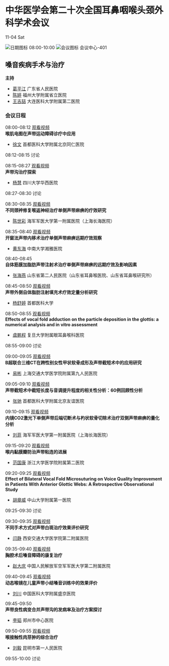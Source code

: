# 中华医学会第二十次全国耳鼻咽喉头颈外科学术会议

11-04 Sat

![日期图标](https://files.sciconf.cn/asset/mobile/program/image/date-icon.png) 08:00-10:00 ![会议图标](https://files.sciconf.cn/asset/mobile/program/image/dress-icon.png) 会议中心-401

## 嗓音疾病手术与治疗

**主持**

- [葛平江](https://cn/minisite/speaker-detail/17166?user_id=nHhScY0V6x5XWzIE2H2q6w_d_d) 广东省人民医院
- [陈婷](https://cn/minisite/speaker-detail/17166?user_id=0S21iiRtD_xooYB5DPBAhRw_d_d) 福州大学附属省立医院
- [王吉喆](https://cn/minisite/speaker-detail/17166?user_id=cgKMj5Ze5AA2YFdlsnxWKw_d_d) 大连医科大学附属第二医院

### 会议日程

08:00-08:12 [观看视频](https://www.sciconf.cn/m/video/play/50?vid=248751)  
**喉肌电图在声带运动障碍诊疗中应用**  
- [徐文](https://cn/minisite/speaker-detail/17166?user_id=_j_jRjZGl1cUc2nMDMhYdtUw_d_d) 首都医科大学附属北京同仁医院

08:12-08:15 讨论

08:15-08:27 [观看视频](https://www.sciconf.cn/m/video/play/50?vid=248759)  
**声带沟治疗探索**  
- [杨慧](https://cn/minisite/speaker-detail/17166?user_id=yjAhH6ZdoMRCeiCqejeu7Q_d_d) 四川大学华西医院

08:27-08:30 讨论

08:30-08:35 [观看视频](https://www.sciconf.cn/m/video/play/50?vid=248769)  
**不同颈袢修复喉返神经治疗单侧声带麻痹的疗效研究**  
- [陈世彩](https://cn/minisite/speaker-detail/17166?user_id=148KTjixhY5j7MWnRaUM9g_d_d) 海军军医大学第一附属医院（上海长海医院）

08:35-08:40 [观看视频](https://www.sciconf.cn/m/video/play/50?vid=248779)  
**开窗法声带内移术治疗单侧声带麻痹远期疗效观察**  
- [黄东海](https://cn/minisite/speaker-detail/17166?user_id=8p0uiR9r9VJ20YT_xRaFF1Q_d_d) 中南大学湘雅医院

08:40-08:45  
**自体筋膜加脂肪声带注射术治疗单侧声带麻痹的远期疗效及影响因素**  
- [张海燕](https://cn/minisite/speaker-detail/17166?user_id=_j0iraOqBDtrhVzReoTqoGQ_d_d) 山东省第二人民医院（山东省耳鼻喉医院、山东省耳鼻喉研究所）

08:45-08:50 [观看视频](https://www.sciconf.cn/m/video/play/50?vid=248793)  
**声带外侧自体脂肪注射填充术疗效定量分析研究**  
- [杨舒婷](https://cn/minisite/speaker-detail/17166?user_id=FGVXQmSF_xe3vlr9gDv8G4g_d_d) 首都医科大学

08:50-08:55 [观看视频](https://www.sciconf.cn/m/video/play/50?vid=248803)  
**Effects of vocal fold adduction on the particle deposition in the glottis: a numerical analysis and in vitro assessment**  
- [虞鹏程](https://cn/minisite/speaker-detail/17166?user_id=EvAOLnUNx_jcAmS7HcWS_x_jQ_d_d) 复旦大学附属眼耳鼻喉科医院

08:55-09:00 讨论

09:00-09:05 [观看视频](https://www.sciconf.cn/m/video/play/50?vid=248811)  
**B超联合三维CT在跨性别女性甲状软骨成形及声带截短术中的应用研究**  
- [易彬](https://cn/minisite/speaker-detail/17166?user_id=eEaDJWwkl6cUQzKGHOffAw_d_d) 上海交通大学医学院附属第九人民医院

09:05-09:10 [观看视频](https://www.sciconf.cn/m/video/play/50?vid=248820)  
**声带截短术中截短长度与音调提升程度的相关性分析：60例回顾性分析**  
- [张驰](https://cn/minisite/speaker-detail/17166?user_id=jp06bVrCck2z6hCtYLedwg_d_d) 首都医科大学附属北京友谊医院

09:10-09:15 [观看视频](https://www.sciconf.cn/m/video/play/50?vid=248830)  
**内镜CO2激光下单侧声带后端切断术与杓状软骨切除术治疗双侧声带麻痹的量化分析**  
- [刘菲](https://cn/minisite/speaker-detail/17166?user_id=jJNjC5zLT0LUUQqBAdWz8g_d_d) 海军军医大学第一附属医院（上海长海医院）

09:15-09:20 [观看视频](https://www.sciconf.cn/m/video/play/50?vid=248839)  
**喉内黏膜瓣防治声带粘连的进展**  
- [范国康](https://cn/minisite/speaker-detail/17166?user_id=rkzFnoI26ZLSX1LghBgNlA_d_d) 浙江大学医学院附属第二医院

09:20-09:25 [观看视频](https://www.sciconf.cn/m/video/play/50?vid=248848)  
**Effect of Bilateral Vocal Fold Microsuturing on Voice Quality Improvement in Patients With Anterior Glottic Webs: A Retrospective Observational Study**  
- [胡章威](https://cn/minisite/speaker-detail/17166?user_id=5WSYQXW4WBVGKvfi0nrESw_d_d) 中山大学附属第一医院

09:25-09:30 讨论

09:30-09:35 [观看视频](https://www.sciconf.cn/m/video/play/50?vid=248860)  
**不同手术方式对声带白斑治疗效果评价研究**  
- [闫静](https://cn/minisite/speaker-detail/17166?user_id=hbC65fYW2J_xYSw7oUvgBtg_d_d) 西安交通大学医学院第二附属医院

09:35-09:40 [观看视频](https://www.sciconf.cn/m/video/play/50?vid=248869)  
**胸腔术后嗓音障碍的康复治疗**  
- [赵大庆](https://cn/minisite/speaker-detail/17166?user_id=_jw9pPQ3kVPRwjRJihyjPbA_d_d) 中国人民解放军空军军医大学第二附属医院

09:40-09:45 [观看视频](https://www.sciconf.cn/m/video/play/50?vid=248876)  
**动态喉镜在儿童声带小结嗓音训练中的效果评价**  
- [刘川](https://cn/minisite/speaker-detail/17166?user_id=REFb6Tl67bo0Dz4HWRkqGw_d_d) 中国医科大学附属盛京医院

09:45-09:50  
**声带良性病变合并声带沟的发病率及治疗方案探讨**  
- [李韬](https://cn/minisite/speaker-detail/17166?user_id=bQYdeA7JJBCSdz9f_xlPfGQ_d_d) 郑州市中心医院

09:50-09:55 [观看视频](https://www.sciconf.cn/m/video/play/50?vid=248891)  
**喉接触性肉芽肿的综合治疗**  
- [刘毅](https://cn/minisite/speaker-detail/17166?user_id=yrQ2ssKF_jcscL9HTbP_jfqA_d_d) 昆明市第一人民医院

09:55-10:00 讨论